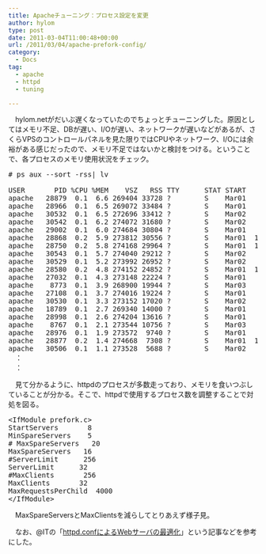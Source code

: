 ```yaml
---
title: Apacheチューニング：プロセス設定を変更
author: hylom
type: post
date: 2011-03-04T11:00:48+00:00
url: /2011/03/04/apache-prefork-config/
category:
  - Docs
tag:
  - apache
  - httpd
  - tuning

---
```

　hylom.netがだいぶ遅くなっていたのでちょっとチューニングした。原因としてはメモリ不足、DBが遅い、I/Oが遅い、ネットワークが遅いなどがあるが、さくらVPSのコントロールパネルを見た限りではCPUやネットワーク、I/Oには余裕がある感じだったので、メモリ不足ではないかと検討をつける。ということで、各プロセスのメモリ使用状況をチェック。

<pre># ps aux --sort -rss| lv

USER       PID %CPU %MEM    VSZ   RSS TTY      STAT START   TIME COMMAND
apache   28879  0.1  6.6 269404 33728 ?        S    Mar01   9:40 /usr/sbin/httpd
apache   28966  0.1  6.5 269072 33484 ?        S    Mar01   9:54 /usr/sbin/httpd
apache   30532  0.1  6.5 272696 33412 ?        S    Mar02   4:48 /usr/sbin/httpd
apache   30542  0.1  6.2 274072 31680 ?        S    Mar02   4:41 /usr/sbin/httpd
apache   29002  0.1  6.0 274684 30804 ?        S    Mar01   9:31 /usr/sbin/httpd
apache   28868  0.2  5.9 273812 30556 ?        S    Mar01  10:30 /usr/sbin/httpd
apache   28750  0.2  5.8 274168 29964 ?        S    Mar01  10:56 /usr/sbin/httpd
apache   30543  0.1  5.7 274040 29212 ?        S    Mar02   4:23 /usr/sbin/httpd
apache   30529  0.1  5.2 273992 26952 ?        S    Mar02   4:33 /usr/sbin/httpd
apache   28580  0.2  4.8 274152 24852 ?        S    Mar01  10:36 /usr/sbin/httpd
apache   27032  0.1  4.3 273148 22224 ?        S    Mar01   6:06 /usr/sbin/httpd
apache    8773  0.1  3.9 268900 19944 ?        S    Mar03   2:44 /usr/sbin/httpd
apache   27108  0.1  3.7 274016 19224 ?        S    Mar01   6:03 /usr/sbin/httpd
apache   30530  0.1  3.3 273152 17020 ?        S    Mar02   4:45 /usr/sbin/httpd
apache   18789  0.1  2.7 269340 14000 ?        S    Mar01   5:38 /usr/sbin/httpd
apache   28998  0.1  2.6 274204 13616 ?        S    Mar01   9:11 /usr/sbin/httpd
apache    8767  0.1  2.1 273544 10756 ?        S    Mar03   2:53 /usr/sbin/httpd
apache   28976  0.1  1.9 273572  9740 ?        S    Mar01   9:32 /usr/sbin/httpd
apache   28877  0.2  1.4 274668  7308 ?        S    Mar01  10:14 /usr/sbin/httpd
apache   30506  0.1  1.1 273528  5688 ?        S    Mar02   4:12 /usr/sbin/httpd
　：
　：
</pre>

　見て分かるように、httpdのプロセスが多数走っており、メモリを食いつぶしていることが分かる。そこで、httpdで使用するプロセス数を調整することで対処を図る。

<pre>&lt;IfModule prefork.c&gt;
StartServers       8
MinSpareServers    5
# MaxSpareServers   20
MaxSpareServers   16
#ServerLimit      256
ServerLimit      32
#MaxClients       256
MaxClients       32
MaxRequestsPerChild  4000
&lt;/IfModule&gt;
</pre>

　MaxSpareServersとMaxClientsを減らしてとりあえず様子見。

　なお、@ITの「[httpd.confによるWebサーバの最適化][1]」という記事などを参考にした。

 [1]: http://www.atmarkit.co.jp/flinux/rensai/apache2_03/apache03a.html
